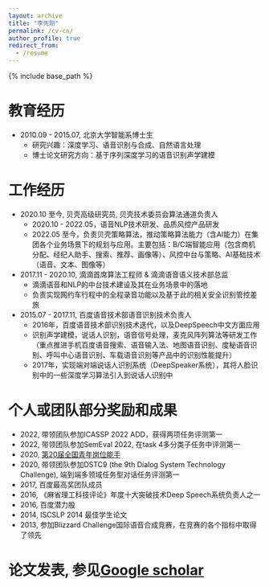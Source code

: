 ```yaml
---
layout: archive
title: "李先刚"
permalink: /cv-cn/
author_profile: true
redirect_from:
  - /resume
---
```


{% include base_path %}

教育经历
======
* 2010.09 - 2015.07,    北京大学智能系博士生
  * 研究兴趣：深度学习、语音识别与合成、自然语言处理
  * 博士论文研究方向：基于序列深度学习的语音识别声学建模

工作经历
======
* 2020.10 至今, 贝壳高级研究员, 贝壳技术委员会算法通道负责人
  * 2020.10 - 2022.05，语音NLP技术研发、品质风控产品研发
  * 2022.05 至今，负责贝壳策略算法，推动策略算法能力（含AI能力）在集团各个业务场景下的规划与应用。主要包括：B/C端智能应用（包含商机分配、经纪人助手、搜索、推荐、画像等）、风控中台与策略、AI基础技术（语音、文本、图像等）
* 2017.11 - 2020.10,    滴滴首席算法工程师 & 滴滴语音语义技术部总监
  * 滴滴语音和NLP的中台技术建设及其在业务场景中的落地
  * 负责实现网约车行程中的全程录音功能以及基于此的相关安全识别管控差旅
* 2015.07 - 2017.11,    百度语音技术部语音识别技术负责人
  * 2016年，百度语音技术部识别技术迭代，以及DeepSpeech中文方面应用
  * 识别声学建模，说话人识别，语音信号处理，麦克风阵列算法等研发工作（重点推进手机百度语音搜索、语音输入法、地图语音识别、度秘语音识别、呼叫中心语音识别、车载语音识别等产品中的识别性能提升）
  * 2017年，实现端对端说话人识别系统（DeepSpeaker系统），其将人脸识别中的一些深度学习算法引入到说话人识别中

个人或团队部分奖励和成果
======
* 2022, 带领团队参加ICASSP 2022 ADD，获得两项任务评测第一
* 2022, 带领团队参加SemEval 2022, 在task 4多分类子任务中评测第一
* 2020, [第20届全国青年岗位能手](https://www.thepaper.cn/newsDetail_forward_8372344)
* 2020, 带领团队参加DSTC9 (the 9th Dialog System Technology Challenge), 端到端多领域任务型对话任务评测第一
* 2017, 百度最高奖团队成员
* 2016, 《麻省理工科技评论》年度十大突破技术Deep Speech系统负责人之一
* 2016, 百度潜力股
* 2014, ISCSLP 2014 最佳学生论文
* 2013, 参加Blizzard Challenge国际语音合成竞赛，在竞赛的各个指标中取得了领先

论文发表, 参见[Google scholar](https://scholar.google.com/citations?user=80YNQwMAAAAJ&hl=zh-CN)
======
